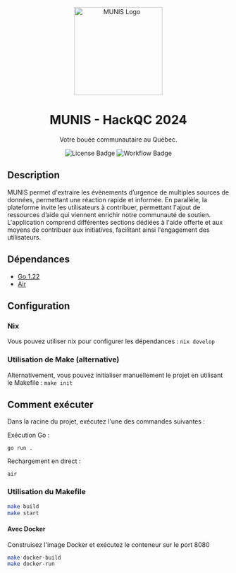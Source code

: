 <p align="center">
  <img src="template/static/logo_munis.png" alt="MUNIS Logo" width="200"/>
</p>

<h1 align="center">MUNIS - HackQC 2024</h1>
<p align="center">Votre bouée communautaire au Québec.</p>

<p align="center">
  <img src="https://img.shields.io/badge/license-MIT-green.svg" alt="License Badge"/>
  <img src="https://github.com/ClubCedille/hackqc2024/actions/workflows/main.yml/badge.svg" alt="Workflow Badge"/>
</p>

## Description

MUNIS permet d'extraire les évènements d’urgence de multiples sources de données, permettant une réaction rapide et informée. En parallèle, la plateforme invite les utilisateurs à contribuer, permettant l'ajout de ressources d’aide qui viennent enrichir notre communauté de soutien. L'application comprend différentes sections dédiées à l'aide offerte et aux moyens de contribuer aux initiatives, facilitant ainsi l'engagement des utilisateurs.

## Dépendances

- [Go 1.22](https://go.dev/doc/install)
- [Air](https://github.com/cosmtrek/air)

## Configuration

### Nix

Vous pouvez utiliser nix pour configurer les dépendances : `nix develop`

### Utilisation de Make (alternative)

Alternativement, vous pouvez initialiser manuellement le projet en utilisant le Makefile : `make init`

## Comment exécuter

Dans la racine du projet, exécutez l'une des commandes suivantes :

Exécution Go :

`go run .`

Rechargement en direct :

`air`

### Utilisation du Makefile

```bash
make build
make start
```

#### Avec Docker

Construisez l'image Docker et exécutez le conteneur sur le port 8080

```bash
make docker-build
make docker-run
```
